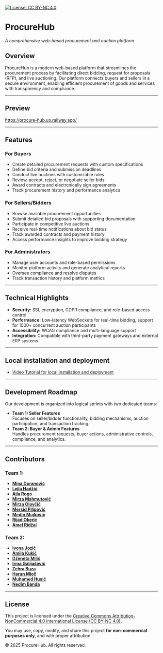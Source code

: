 [![License: CC BY-NC 4.0](https://img.shields.io/badge/License-CC%20BY--NC%204.0-lightgrey.svg)](https://creativecommons.org/licenses/by-nc/4.0/)

# ProcureHub  
*A comprehensive web-based procurement and auction platform*

## Overview  
ProcureHub is a modern web-based platform that streamlines the procurement process by facilitating direct bidding, request for proposals (RFP), and live auctioning. Our platform connects buyers and sellers in a secure environment, enabling efficient procurement of goods and services with transparency and compliance.

---

## Preview  
https://procure-hub.up.railway.app/

---

## Features  

### For Buyers  
- Create detailed procurement requests with custom specifications  
- Define bid criteria and submission deadlines  
- Conduct live auctions with customizable rules  
- Review, accept, reject, or negotiate seller bids  
- Award contracts and electronically sign agreements  
- Track procurement history and performance analytics  

### For Sellers/Bidders  
- Browse available procurement opportunities  
- Submit detailed bid proposals with supporting documentation  
- Participate in competitive live auctions  
- Receive real-time notifications about bid status  
- Track awarded contracts and payment history  
- Access performance insights to improve bidding strategy  

### For Administrators  
- Manage user accounts and role-based permissions  
- Monitor platform activity and generate analytical reports  
- Oversee compliance and resolve disputes  
- Track transaction history and platform metrics  

---

## Technical Highlights  
- **Security:** SSL encryption, GDPR compliance, and role-based access control  
- **Performance:** Low-latency WebSockets for real-time bidding, support for 1000+ concurrent auction participants  
- **Accessibility:** WCAG compliance and multi-language support  
- **Integration:** Compatible with third-party payment gateways and external ERP systems  

---

## Local installation and deployment  
- [Video Tutorial for local installation and deployment](https://www.youtube.com/watch?v=87mz1i15hrM)


---

## Development Roadmap  
Our development is organized into logical sprints with two dedicated teams:  
- **Team 1: Seller Features**  
  Focuses on seller/bidder functionality, bidding mechanisms, auction participation, and transaction tracking.  
- **Team 2: Buyer & Admin Features**  
  Handles procurement requests, buyer actions, administrative controls, compliance, and analytics.  

---

## Contributors  

### Team 1:  
- **[Mina Duranović](https://github.com/minaduranovic)** 
- **[Lejla Hadžić](https://github.com/lhadzic1)** 
- **[Ajla Rogo](https://github.com/arogo2)**
- **[Mirza Mahmutović](https://github.com/MMahmutovicc)**
- **[Mirza Olovčić](https://github.com/molovcic)**
- **[Mersid Pilipović](https://github.com/MersidPi)**
- **[Medin Mujković](https://github.com/medinmujkovic)**
- **[Rijad Okerić](https://github.com/rokeric1)**
- **[Amel Ridžal](https://github.com/AM37AM37)** 

### Team 2:   
- **[Ivona Jozić](https://github.com/ijozic1)** 
- **[Amila Kukić](https://github.com/amilakukic)** 
- **[Dženeta Milić](https://github.com/dmilic1)** 
- **[Irma Galijašević](https://github.com/IrmaGal)**
- **[Zehra Buza](https://github.com/ZehraBuza)**
- **[Harun Mioč](https://github.com/harunmioc)**
- **[Muhamed Husić](https://github.com/HMByteSensei)**
- **[Nedim Banda](https://github.com/nbanda1)** 
---

## License

This project is licensed under the [Creative Commons Attribution-NonCommercial 4.0 International License (CC BY-NC 4.0)](https://creativecommons.org/licenses/by-nc/4.0/).

You may use, copy, modify, and share this project **for non-commercial purposes only**, and with proper attribution.

© 2025 ProcureHub. All rights reserved.
